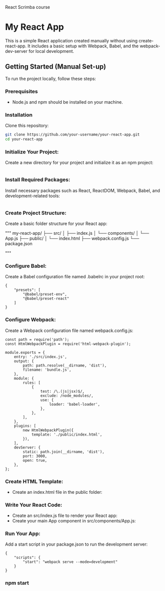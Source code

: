 React Scrimba course

# My React App

This is a simple React application created manually without using create-react-app. It includes a basic setup with Webpack, Babel, and the webpack-dev-server for local development.

## Getting Started (Manual Set-up)

To run the project locally, follow these steps:

### Prerequisites

- Node.js and npm should be installed on your machine.

### Installation

Clone this repository:
   ```bash
   git clone https://github.com/your-username/your-react-app.git
   cd your-react-app
   ```

### Initialize Your Project:

Create a new directory for your project and initialize it as an npm project:

```npm init -y

```

### Install Required Packages:

Install necessary packages such as React, ReactDOM, Webpack, Babel, and development-related tools:

```npm install react react-dom webpack webpack-cli webpack-dev-server @babel/core @babel/preset-env @babel/preset-react babel-loader html-webpack-plugin --save-dev

```
### Create Project Structure:

Create a basic folder structure for your React app:

"""
    my-react-app/
    ├── src/
    │   ├── index.js
    │   └── components/
    │       └── App.js
    ├── public/
    │   └── index.html
    ├── webpack.config.js
    └── package.json

"""

### Configure Babel:

Create a Babel configuration file named .babelrc in your project root:

```// .babelrc
{
    "presets": [
        "@babel/preset-env",
        "@babel/preset-react"
    ]
}
```

### Configure Webpack:

Create a Webpack configuration file named webpack.config.js:

```// webpack.config.js
const path = require('path');
const HtmlWebpackPlugin = require('html-webpack-plugin');

module.exports = {
    entry: './src/index.js',
    output: {
        path: path.resolve(__dirname, 'dist'),
        filename: 'bundle.js',
    },
    module: {
        rules: [
            {
                test: /\.(js|jsx)$/,
                exclude: /node_modules/,
                use: {
                    loader: 'babel-loader',
                },
            },
        ],
    },
    plugins: [
        new HtmlWebpackPlugin({
            template: './public/index.html',
        }),
    ],
    devServer: {
        static: path.join(__dirname, 'dist'),
        port: 3000,
        open: true,
    },
};

```

### Create HTML Template:

- Create an index.html file in the public folder:

### Write Your React Code:

- Create an src/index.js file to render your React app:
- Create your main App component in src/components/App.js:

### Run Your App:

Add a start script in your package.json to run the development server:
```// package.json
{
    "scripts": {
        "start": "webpack serve --mode=development"
    }
}
```

### npm start
